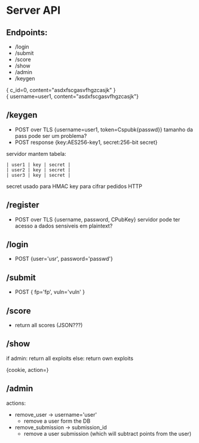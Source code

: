 
# Server API

## Endpoints:
- /login
- /submit
- /score
- /show
- /admin
- /keygen


{ c_id=0, content="asdxfscgasvfhgzcasjk" }  
{ username=user1, content="asdxfscgasvfhgzcasjk"}

## /keygen
- POST over TLS {username=user1, token=Cspubk{passwd}}
tamanho da pass pode ser um problema?
- POST response {key:AES256-key1, secret:256-bit secret}

servidor mantem tabela:


```
| user1 | key | secret | 
| user2 | key | secret |
| user3 | key | secret |
```

secret usado para HMAC
key para cifrar pedidos HTTP

## /register
- POST over TLS {username, password, CPubKey}
servidor pode ter acesso a dados sensiveis em plaintext?

## /login
- POST {user='usr', password='passwd'}

## /submit
- POST { fp='fp', vuln='vuln' }

## /score
- return all scores (JSON???)

## /show
if admin:
	return all exploits
else:
	return own exploits


{cookie, action=}
## /admin
actions:
- remove_user				-> username='user'
	- remove a user form the DB
- remove_submission			-> submission_id
	- remove a user submission (which will subtract points from the user)
